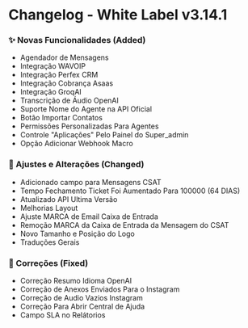 # Changelog - White Label v3.14.1

### ✨ Novas Funcionalidades (Added)

 - Agendador de Mensagens
- Integração WAVOIP
- Integração Perfex CRM
- Integração Cobrança Asaas
- Integração GroqAI
- Transcrição de Áudio OpenAI
- Suporte Nome do Agente na API Oficial
- Botão Importar Contatos
- Permissões Personalizadas Para Agentes
- Controle "Aplicações" Pelo Painel do Super_admin
- Opção Adicionar Webhook Macro

### 🚸 Ajustes e Alterações (Changed)

- Adicionado campo para Mensagens CSAT
- Tempo Fechamento Ticket Foi Aumentado Para 100000 (64 DIAS)
- Atualizado API Ultima Versão
- Melhorias Layout
- Ajuste MARCA de Email Caixa de Entrada
- Remoção MARCA da Caixa de Entrada da Mensagem do CSAT
- Novo Tamanho e Posição do Logo
- Traduções Gerais

### 🐛 Correções (Fixed)

- Correção Resumo Idioma OpenAI
- Correção de Anexos Enviados Para o Instagram
- Correção de Audio Vazios Instagram
- Correção Para Abrir Central de Ajuda
- Campo SLA no Relátorios

